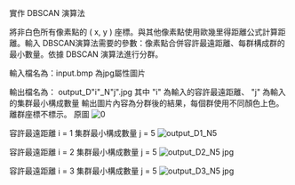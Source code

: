 實作 DBSCAN 演算法

將非白色所有像素點的 ( x, y ) 座標。與其他像素點使用歐幾里得距離公式計算距離。輸入 DBSCAN演算法需要的參數：像素點合併容許最遠距離、每群構成群的最小數量。依據 DBSCAN 演算法進行分群。

輸入檔名為：input.bmp
為jpg屬性圖片

輸出檔名為： output_D"i"_N"j".jpg 其中 "i" 為輸入的容許最遠距離、 "j" 為輸入的集群最小構成數量
輸出圖片內容為分群後的結果，每個群使用不同顏色上色。離群座標不標示。
原圖
![0](https://user-images.githubusercontent.com/42996962/135078104-47c175ee-43db-4931-9e50-a950f192420e.jpg)

容許最遠距離 i = 1 集群最小構成數量 j = 5
![output_D1_N5](https://user-images.githubusercontent.com/42996962/135078288-1a8f8401-7ca0-4bfa-a9d1-b81b7839e30b.jpg)

容許最遠距離 i = 2
集群最小構成數量 j = 5
![output_D2_N5 jpg](https://user-images.githubusercontent.com/42996962/135078323-dac195b8-8ff2-4b03-904b-66c630ae9ddd.jpg)

容許最遠距離 i = 3
集群最小構成數量 j = 5
![output_D3_N5 jpg](https://user-images.githubusercontent.com/42996962/135078345-5d109cf0-6665-43f6-9fb4-f5da80372e5c.jpg)
